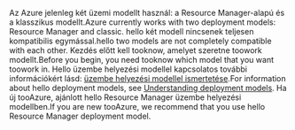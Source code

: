 <span data-ttu-id="f79e5-101">Az Azure jelenleg két üzemi modellt használ: a Resource Manager-alapú és a klasszikus modellt.</span><span class="sxs-lookup"><span data-stu-id="f79e5-101">Azure currently works with two deployment models: Resource Manager and classic.</span></span> <span data-ttu-id="f79e5-102">hello két modell nincsenek teljesen kompatibilis egymással.</span><span class="sxs-lookup"><span data-stu-id="f79e5-102">hello two models are not completely compatible with each other.</span></span> <span data-ttu-id="f79e5-103">Kezdés előtt kell tooknow, amelyet szeretne toowork modellt.</span><span class="sxs-lookup"><span data-stu-id="f79e5-103">Before you begin, you need tooknow which model that you want toowork in.</span></span> <span data-ttu-id="f79e5-104">Hello üzembe helyezési modellel kapcsolatos további információkért lásd: [üzembe helyezési modellel ismertetése](../articles/resource-manager-deployment-model.md).</span><span class="sxs-lookup"><span data-stu-id="f79e5-104">For information about hello deployment models, see [Understanding deployment models](../articles/resource-manager-deployment-model.md).</span></span> <span data-ttu-id="f79e5-105">Ha új tooAzure, ajánlott hello Resource Manager üzembe helyezési modellben.</span><span class="sxs-lookup"><span data-stu-id="f79e5-105">If you are new tooAzure, we recommend that you use hello Resource Manager deployment model.</span></span>
